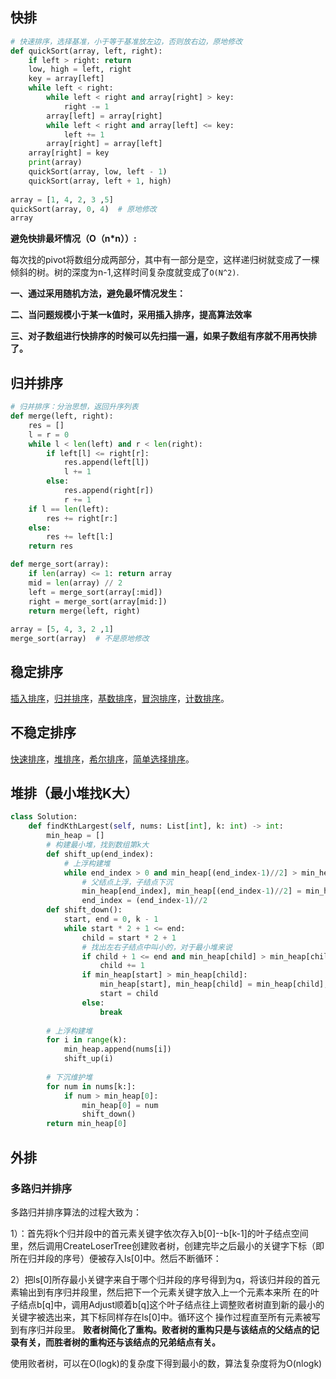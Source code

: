 ## 快排

```python
# 快速排序，选择基准，小于等于基准放左边，否则放右边，原地修改
def quickSort(array, left, right):
    if left > right: return
    low, high = left, right
    key = array[left]
    while left < right:
        while left < right and array[right] > key:
            right -= 1
        array[left] = array[right]
        while left < right and array[left] <= key:
            left += 1
        array[right] = array[left]
    array[right] = key
    print(array)
    quickSort(array, low, left - 1)
    quickSort(array, left + 1, high)
    
array = [1, 4, 2, 3 ,5]    
quickSort(array, 0, 4)  # 原地修改
array
```

**避免快排最坏情况（O（n*n））:**

每次找的pivot将数组分成两部分，其中有一部分是空，这样递归树就变成了一棵倾斜的树。树的深度为n-1,这样时间复杂度就变成了`O(N^2)`.

**一、通过采用随机方法，避免最坏情况发生：**

**二、当问题规模小于某一k值时，采用插入排序，提高算法效率**

**三、对子数组进行快排序的时候可以先扫描一遍，如果子数组有序就不用再快排了。**

## 归并排序

```python
# 归并排序：分治思想，返回升序列表
def merge(left, right):
    res = []
    l = r = 0
    while l < len(left) and r < len(right):
        if left[l] <= right[r]:
            res.append(left[l])
            l += 1
        else:
            res.append(right[r])
            r += 1 
    if l == len(left):
        res += right[r:]
    else:
        res += left[l:]
    return res 

def merge_sort(array):
    if len(array) <= 1: return array
    mid = len(array) // 2
    left = merge_sort(array[:mid])
    right = merge_sort(array[mid:])
    return merge(left, right)
    
array = [5, 4, 3, 2 ,1]    
merge_sort(array)  # 不是原地修改   
```

## 稳定排序

[插入排序](https://baike.baidu.com/item/插入排序/7214992)，[归并排序](https://baike.baidu.com/item/归并排序/1639015)，[基数排序](https://baike.baidu.com/item/基数排序/7875498)，[冒泡排序](https://baike.baidu.com/item/冒泡排序/4602306)，[计数排序](https://baike.baidu.com/item/计数排序/8518144)。

## 不稳定排序

[快速排序](https://baike.baidu.com/item/快速排序/2084344)，[堆排序](https://baike.baidu.com/item/堆排序/2840151)，[希尔排序](https://baike.baidu.com/item/希尔排序/3229428)，[简单选择排序](https://baike.baidu.com/item/简单选择排序/9796478)。 

## 堆排（最小堆找K大）

```python
class Solution:
    def findKthLargest(self, nums: List[int], k: int) -> int:
        min_heap = []
        # 构建最小堆，找到数组第k大
        def shift_up(end_index):
            # 上浮构建堆
            while end_index > 0 and min_heap[(end_index-1)//2] > min_heap[end_index]:
                # 父结点上浮，子结点下沉
                min_heap[end_index], min_heap[(end_index-1)//2] = min_heap[(end_index-1)//2], min_heap[end_index]
                end_index = (end_index-1)//2
        def shift_down():
            start, end = 0, k - 1
            while start * 2 + 1 <= end:
                child = start * 2 + 1
                # 找出左右子结点中叫小的，对于最小堆来说
                if child + 1 <= end and min_heap[child] > min_heap[child+1]:
                    child += 1
                if min_heap[start] > min_heap[child]:
                    min_heap[start], min_heap[child] = min_heap[child], min_heap[start]
                    start = child
                else:
                    break
                    
        # 上浮构建堆
        for i in range(k):
            min_heap.append(nums[i])
            shift_up(i)
        
        # 下沉维护堆
        for num in nums[k:]:
            if num > min_heap[0]:
                min_heap[0] = num
                shift_down()
        return min_heap[0]
```

## 外排

### 多路归并排序

多路归并排序算法的过程大致为：

1）：首先将k个归并段中的首元素关键字依次存入b[0]--b[k-1]的叶子结点空间里，然后调用CreateLoserTree创建败者树，创建完毕之后最小的关键字下标（即所在归并段的序号）便被存入ls[0]中。然后不断循环：

2）把ls[0]所存最小关键字来自于哪个归并段的序号得到为q，将该归并段的首元素输出到有序归并段里，然后把下一个元素关键字放入上一个元素本来所 在的叶子结点b[q]中，调用Adjust顺着b[q]这个叶子结点往上调整败者树直到新的最小的关键字被选出来，其下标同样存在ls[0]中。循环这个 操作过程直至所有元素被写到有序归并段里。
**败者树简化了重构。败者树的重构只是与该结点的父结点的记录有关，而胜者树的重构还与该结点的兄弟结点有关。**

使用败者树，可以在O(logk)的复杂度下得到最小的数，算法复杂度将为O(nlogk)